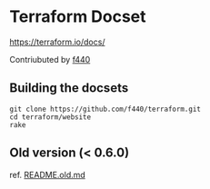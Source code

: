 Terraform Docset
=======================

https://terraform.io/docs/

Contriubuted by [f440](https://github.com/dazoakley)

## Building the docsets

    git clone https://github.com/f440/terraform.git
    cd terraform/website
    rake

## Old version (< 0.6.0)

ref. [README.old.md](README.old.md)
